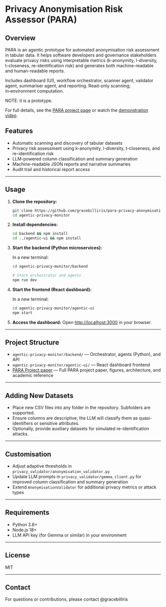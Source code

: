 # Privacy Anonymisation Risk Assessor (PARA)

## Overview

PARA is an agentic prototype for automated anonymisation risk assessment in tabular data. It helps software developers and governance stakeholders evaluate privacy risks using interpretable metrics (k-anonymity, l-diversity, t-closeness, re-identification risk) and generates both machine-readable and human-readable reports.

Includes dashboard (UI), workflow orchestrator, scanner agent, validator agent, summariser agent, and reporting. Read-only scanning; in‑environment computation.

NOTE: it is a prototype.

For full details, see the [PARA project page](https://gracebilliris.github.io/para-privacy-anonymisation-risk-assessor/) or watch the [demonstration video](https://youtu.be/qGkDELNTh8M).

## Features

-   Automatic scanning and discovery of tabular datasets
-   Privacy risk assessment using k-anonymity, l-diversity, t-closeness, and re-identification risk
-   LLM-powered column classification and summary generation
-   Machine-readable JSON reports and narrative summaries
-   Audit trail and historical report access

---

## Usage

1. **Clone the repository:**

    ```bash
    git clone https://github.com/gracebilliris/para-privacy-anonymisation-risk-assessor.git
    cd agentic-privacy-monitor
    ```

2. **Install dependencies:**

    ```bash
    cd backend && npm install
    cd ../agentic-ui && npm install
    ```

3. **Start the backend (Python microservices):**

    In a new terminal:

    ```bash
    cd agentic-privacy-monitor/backend

    # Start orchestrator and agents
    npm run dev
    ```

4. **Start the frontend (React dashboard):**

    In a new terminal:

    ```bash
    cd agentic-privacy-monitor/agentic-ui
    npm start
    ```

5. **Access the dashboard:**
   Open [http://localhost:3000](http://localhost:3000) in your browser.

---

## Project Structure

-   `agentic-privacy-monitor/backend/` — Orchestrator, agents (Python), and API
-   `agentic-privacy-monitor/agentic-ui/` — React dashboard frontend
-   [PARA Project paper](https://gracebilliris.github.io/para-privacy-anonymisation-risk-assessor/) — Full PARA project paper, figures, architecture, and academic reference

---

## Adding New Datasets

-   Place new CSV files into any folder in the repository. Subfolders are supported.
-   Ensure columns are descriptive; the LLM will classify them as quasi-identifiers or sensitive attributes.
-   Optionally, provide auxiliary datasets for simulated re-identification attacks.

---

## Customisation

-   Adjust adaptive thresholds in `privacy_validator/anonymisation_validator.py`
-   Update LLM prompts in `privacy_validator/gemma_client.py` for improved column classification and summary generation
-   Extend `AnonymisationValidator` for additional privacy metrics or attack types

---

## Requirements

-   Python 3.8+
-   Node.js 18+
-   LLM API key (for Gemma or similar) in your environment

---

## License

MIT

---

## Contact

For questions or contributions, please contact @gracebilliris
